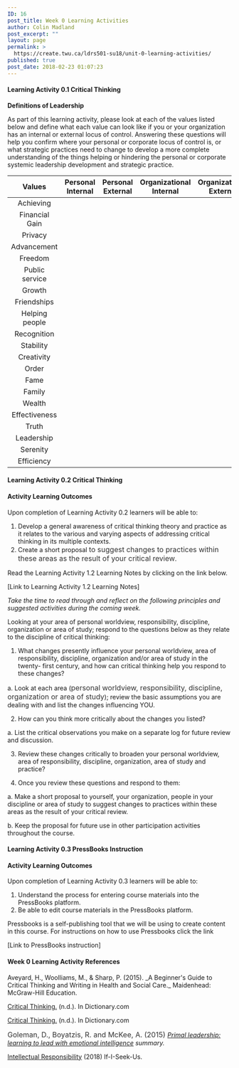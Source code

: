 ```yaml
---
ID: 16
post_title: Week 0 Learning Activities
author: Colin Madland
post_excerpt: ""
layout: page
permalink: >
  https://create.twu.ca/ldrs501-su18/unit-0-learning-activities/
published: true
post_date: 2018-02-23 01:07:23
---
```

<h4>Learning Activity 0.1 Critical Thinking</h4>
<strong>Definitions of Leadership</strong>

As part of this learning activity, please look at each of the values listed below and define what each value can look like if you or your organization has an internal or external locus of control. Answering these questions will help you confirm where your personal or corporate locus of control is, or what strategic practices need to change to develop a more complete understanding of the things helping or hindering the personal or corporate systemic leadership development and strategic practice.

|Values| Personal Internal| Personal External|Organizational Internal|Organizational External|
|:---:|:---:|:---:|:---:|:---:|
|Achieving| | | | |
|Financial Gain| | | | |
|Privacy| | | | |
|Advancement| | | | |
|Freedom| | | | |
|Public service| | | | |
|Growth| | | | |
|Friendships| | | | |
|Helping people| | | | |
|Recognition| | | | |
|Stability| | | | |
|Creativity| | | | |
|Order| | | | |
|Fame| | | | |
|Family| | | | |
|Wealth| | | | |
|Effectiveness| | | | |
|Truth| | | | |
|Leadership| | | | |
|Serenity| | | | |
|Efficiency| | | | |
<h4>Learning Activity 0.2 Critical Thinking</h4>
<h4>Activity Learning Outcomes</h4>
Upon completion of Learning Activity 0.2 learners will be able to:
<ol>
 	<li>Develop a general awareness of critical thinking theory and practice as it relates to the various and varying aspects of addressing critical thinking in its multiple contexts.</li>
 	<li>Create a short proposal <span style="float: none;background-color: transparent;color: #333333;cursor: text;font-family: -apple-system,BlinkMacSystemFont,'Segoe UI',Roboto,Oxygen-Sans,Ubuntu,Cantarell,'Helvetica Neue',sans-serif;font-size: 16px;font-style: normal;font-variant: normal;font-weight: 400;letter-spacing: normal;text-align: left;text-decoration: none;text-indent: 0px">to suggest changes to practices within these areas as the result of your critical review</span>.</li>
</ol>
Read the Learning Activity 1.2 Learning Notes by clicking on the link below.

[Link to Learning Activity 1.2 Learning Notes]

<em>Take the time to read through and reflect on the following principles and suggested activities during the coming week.</em>

Looking at your area of personal worldview, responsibility, discipline, organization or area of study; respond to the questions below as they relate to the discipline of critical thinking:

1. What changes presently influence your personal worldview, area of responsibility, discipline, organization and/or area of study in the twenty- first century, and how can critical thinking help you respond to these changes?

a. Look at each area (<span style="float: none;background-color: transparent;color: #333333;cursor: text;font-family: -apple-system,BlinkMacSystemFont,'Segoe UI',Roboto,Oxygen-Sans,Ubuntu,Cantarell,'Helvetica Neue',sans-serif;font-size: 16px;font-style: normal;font-variant: normal;font-weight: 400;letter-spacing: normal;text-align: left;text-decoration: none;text-indent: 0px">personal worldview, responsibility, discipline, organization or area of study</span>); review the basic assumptions you are dealing with and list the changes influencing YOU.

2. How can you think more critically about the changes you listed?

a. List the critical observations you make on a separate log for future review and discussion.

3. Review these changes critically to broaden your personal worldview, area of responsibility, discipline, organization, area of study and practice?

4. Once you review these questions and respond to them:

a. Make a short proposal to yourself, your organization, people in your discipline or area of study to suggest changes to practices within these areas as the result of your critical review.

b. Keep the proposal for future use in other participation activities throughout the course.
<h4>Learning Activity 0.3 PressBooks Instruction</h4>
<h4>Activity Learning Outcomes</h4>
Upon completion of Learning Activity 0.3 learners will be able to:
<ol>
 	<li>Understand the process for entering course materials into the PressBooks platform.</li>
 	<li>Be able to edit course materials in the PressBooks platform.</li>
</ol>
Pressbooks is a self-publishing tool that we will be using to create content in this course. For instructions on how to use Pressbooks click the link

[Link to PressBooks instruction]
<h4>Week 0 Learning Activity References</h4>
Aveyard, H., Woolliams, M., &amp; Sharp, P. (2015). _A Beginner's Guide to Critical Thinking and Writing in Health and Social Care._ Maidenhead: McGraw-Hill Education.

[Critical Thinking.](http://www.dictionary.com/browse/critical-thinking?s=t) (n.d.). In Dictionary.com

[Critical Thinking.](http://www.dictionary.com/browse/critical-thinking) (n.d.). In Dictionary.com

<span style="float: none;background-color: transparent;color: #333333;cursor: text;font-family: -apple-system,BlinkMacSystemFont,'Segoe UI',Roboto,Oxygen-Sans,Ubuntu,Cantarell,'Helvetica Neue',sans-serif;font-size: 16px;font-style: normal;font-variant: normal;font-weight: 400;letter-spacing: normal;text-align: left;text-decoration: none;text-indent: 0px">Goleman, D., Boyatzis, R. and McKee, A. (2015) </span><em>[Primal leadership: learning to lead with emotional intelligence](https://acarthustraining.com/documents/Primal_Leadership-by_Daniel_Goleman.pdf) summary.</em>

[Intellectual Responsibility](http://www.ifiseeu.com/Misc/intellectual-responsibility.htm) (2018) If-I-Seek-Us.

&nbsp;